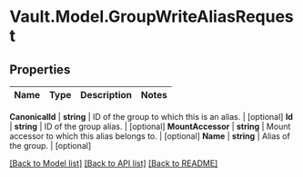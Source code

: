 # Vault.Model.GroupWriteAliasRequest

## Properties

Name | Type | Description | Notes
------------ | ------------- | ------------- | -------------

**CanonicalId** | **string** | ID of the group to which this is an alias. | [optional] **Id** | **string** | ID of the group alias. | [optional] **MountAccessor** | **string** | Mount accessor to which this alias belongs to. | [optional] **Name** | **string** | Alias of the group. | [optional] 

[[Back to Model list]](../README.md#documentation-for-models) [[Back to API list]](../README.md#documentation-for-api-endpoints) [[Back to README]](../README.md)

